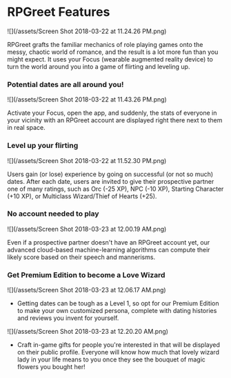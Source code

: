 # RPGreet Features

![](/assets/Screen Shot 2018-03-22 at 11.24.26 PM.png)

RPGreet grafts the familiar mechanics of role playing games onto the messy, chaotic world of romance, and the result is a lot more fun than you might expect. It uses your Focus \(wearable augmented reality device\) to turn the world around you into a game of flirting and leveling up.

### Potential dates are all around you!

![](/assets/Screen Shot 2018-03-22 at 11.43.26 PM.png)

Activate your Focus, open the app, and suddenly, the stats of everyone in your vicinity with an RPGreet account are displayed right there next to them in real space.

### Level up your flirting

![](/assets/Screen Shot 2018-03-22 at 11.52.30 PM.png)

Users gain \(or lose\) experience by going on successful \(or not so much\) dates. After each date, users are invited to give their prospective partner one of many ratings, such as Orc \(-25 XP\), NPC \(-10 XP\), Starting Character \(+10 XP\), or Multiclass Wizard/Thief of Hearts \(+25\).

### No account needed to play

![](/assets/Screen Shot 2018-03-23 at 12.00.19 AM.png)

Even if a prospective partner doesn't have an RPGreet account yet, our advanced cloud-based machine-learning algorithms can compute their likely score based on their speech and mannerisms.

### Get Premium Edition to become a Love Wizard

![](/assets/Screen Shot 2018-03-23 at 12.06.17 AM.png)

* Getting dates can be tough as a Level 1, so opt for our Premium Edition to make your own customized persona, complete with dating histories and reviews you invent for yourself.

![](/assets/Screen Shot 2018-03-23 at 12.20.20 AM.png)

* Craft in-game gifts for people you're interested in that will be displayed on their public profile. Everyone will know how much that lovely wizard lady in your life means to you once they see the bouquet of magic flowers you bought her!




